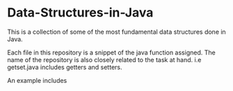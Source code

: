 # Data-Structures-in-Java
This is a collection of some of the most fundamental data structures done in Java.

Each file in this repository is a snippet of the java function assigned. The name of the repository is also closely related to the task at hand.
i.e getset.java includes getters and setters.

An example includes
